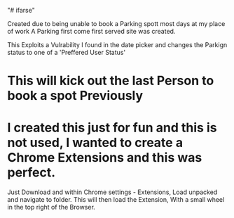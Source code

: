 "# ifarse"

Created due to being unable to book a Parking spott most days at my place of work
A Parking first come first served site was created.

This Exploits a Vulrability I found in the date picker and changes the Parkign status to one of a 'Preffered User Status'

# This will kick out the last Person to book a spot Previously
# I created this just for fun and this is not used, I wanted to create a Chrome Extensions and this was perfect.

Just Download and within Chrome settings - Extensions, Load unpacked and navigate to folder.
This will then load the Extension, With a small wheel in the top right of the Browser.


